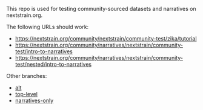 This repo is used for testing community-sourced datasets and narratives on nextstrain.org.

The following URLs should work:

* <https://nextstrain.org/community/nextstrain/community-test/zika/tutorial>
* <https://nextstrain.org/community/narratives/nextstrain/community-test/intro-to-narratives>
* <https://nextstrain.org/community/narratives/nextstrain/community-test/nested/intro-to-narratives>

Other branches:

* [alt](https://github.com/nextstrain/community-test/tree/alt)
* [top-level](https://github.com/nextstrain/community-test/tree/top-level)
* [narratives-only](https://github.com/nextstrain/community-test/tree/narratives-only)
